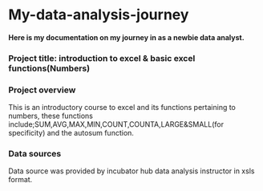 # My-data-analysis-journey

#### Here is my documentation on my journey in as a newbie data analyst.

### Project title: introduction to excel & basic excel functions(Numbers)

### Project overview
This is an introductory course to excel and its functions pertaining to numbers,
these functions include;SUM,AVG,MAX,MIN,COUNT,COUNTA,LARGE&SMALL(for specificity) and the autosum function.

### Data sources

Data source was provided by incubator hub data analysis instructor in xsls format.
